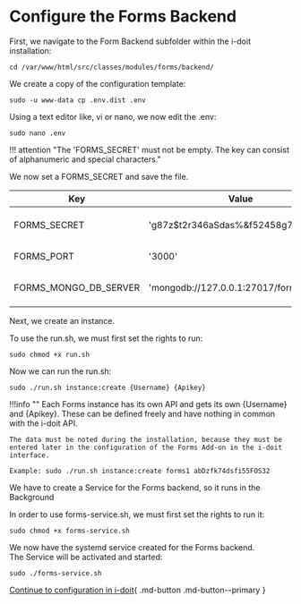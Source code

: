 # Configure the Forms Backend

First, we navigate to the Form Backend subfolder within the i-doit installation:

    cd /var/www/html/src/classes/modules/forms/backend/

We create a copy of the configuration template:

    sudo -u www-data cp .env.dist .env

Using a text editor like, vi or nano, we now edit the .env:

    sudo nano .env

!!! attention "The 'FORMS\_SECRET' must not be empty. The key can consist of alphanumeric and special characters."

We now set a FORMS\_SECRET and save the file.

| Key | Value | Description |
| --- | --- | --- |
| FORMS\_SECRET | 'g87z$t2r346aSdas%&f52458g724g875!' | Key for encrypting the data in the database.  <br>Must not be empty!  <br>Example: FORMS_SECRET='h982t)24/(&%houaq3ho4' |
| FORMS\_PORT | '3000' | Port for connections  <br>Example: FORMS_PORT='3000' |
| FORMS\_MONGO\_DB\_SERVER | 'mongodb://127.0.0.1:27017/forms' | URL and port to connect to the MongoDB server  <br>Example: FORMS_MONGO_DB_SERVER='mongodb://127.0.0.1:27017/forms' |

Next, we create an instance.

To use the run.sh, we must first set the rights to run:

    sudo chmod +x run.sh

Now we can run the run.sh:

    sudo ./run.sh instance:create {Username} {Apikey}

!!!info ""
    Each Forms instance has its own API and gets its own {Username} and {Apikey}. These can be defined freely and have nothing in common with the i-doit API.

    The data must be noted during the installation, because they must be entered later in the configuration of the Forms Add-on in the i-doit interface.

    Example: sudo ./run.sh instance:create forms1 abDzfk74dsfi55FOS32

We have to create a Service for the Forms backend, so it runs in the Background

In order to use forms-service.sh, we must first set the rights to run it:

    sudo chmod +x forms-service.sh

We now have the systemd service created for the Forms backend.<br>
The Service will be activated and started:

    sudo ./forms-service.sh

[Continue to configuration in i-doit](./configuration-in-i-doit.md){ .md-button .md-button--primary }
